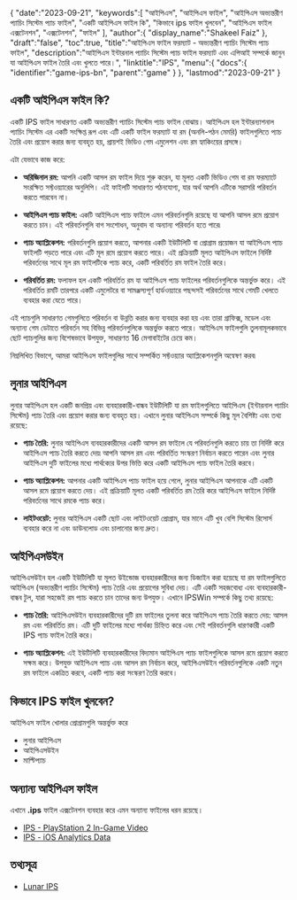 {
   "date":"2023-09-21",
   "keywords":[
"আইপিএস",
"আইপিএস ফাইল",
"আইপিএস অভ্যন্তরীণ প্যাচিং সিস্টেম প্যাচ ফাইল",
"একটি আইপিএস ফাইল কি",
"কিভাবে ips ফাইল খুলবেন",
"আইপিএস ফাইল এক্সটেনশন",
"এক্সটেনশন",
"ফাইল"
],
   "author":{
      "display_name":"Shakeel Faiz"
},
   "draft":"false",
   "toc":true,
   "title":"আইপিএস ফাইল ফরম্যাট - অভ্যন্তরীণ প্যাচিং সিস্টেম প্যাচ ফাইল",
   "description":"আইপিএস ইন্টারনাল প্যাচিং সিস্টেম প্যাচ ফাইল ফরম্যাট এবং এপিআই সম্পর্কে জানুন যা আইপিএস ফাইল তৈরি এবং খুলতে পারে।",
   "linktitle":"IPS",
   "menu":{
      "docs":{
         "identifier":"game-ips-bn",
         "parent":"game"
}
},
   "lastmod":"2023-09-21"
}

## একটি আইপিএস ফাইল কি?

একটি IPS ফাইল সাধারণত একটি অভ্যন্তরীণ প্যাচিং সিস্টেম প্যাচ ফাইল বোঝায়। আইপিএস হল ইন্টারন্যাশনাল প্যাচিং সিস্টেম এর একটি সংক্ষিপ্ত রূপ এবং এটি একটি ফাইল ফরম্যাট যা রম (অনলি-পঠন মেমরি) ফাইলগুলিতে প্যাচ তৈরি এবং প্রয়োগ করার জন্য ব্যবহৃত হয়, প্রায়শই ভিডিও গেম এমুলেশন এবং রম হ্যাকিংয়ের প্রসঙ্গে।

এটা যেভাবে কাজ করে:

- **অরিজিনাল রম:** আপনি একটি আসল রম ফাইল দিয়ে শুরু করেন, যা মূলত একটি ভিডিও গেম বা রম ফরম্যাটে সংরক্ষিত সফ্টওয়্যারের অনুলিপি। এই ফাইলটি সাধারণত পঠনযোগ্য, যার অর্থ আপনি এটিকে সরাসরি পরিবর্তন করতে পারবেন না।

- **আইপিএস প্যাচ ফাইল:** একটি আইপিএস প্যাচ ফাইলে এমন পরিবর্তনগুলি রয়েছে যা আপনি আসল রমে প্রয়োগ করতে চান। এই পরিবর্তনগুলি বাগ সংশোধন, অনুবাদ বা অন্যান্য পরিবর্তন হতে পারে৷

- **প্যাচ অ্যাপ্লিকেশন:** পরিবর্তনগুলি প্রয়োগ করতে, আপনার একটি ইউটিলিটি বা প্রোগ্রাম প্রয়োজন যা আইপিএস প্যাচ ফাইলটি পড়তে পারে এবং এটি মূল রমে প্রয়োগ করতে পারে। এই প্রক্রিয়াটি মূলত আইপিএস ফাইলে নির্দিষ্ট পরিবর্তনের সাথে মূল রম ফাইলটিকে প্যাচ করে, একটি পরিবর্তিত রম ফাইল তৈরি করে।

- **পরিবর্তিত রম:** ফলাফল হল একটি পরিবর্তিত রম যা আইপিএস প্যাচ ফাইলের পরিবর্তনগুলিকে অন্তর্ভুক্ত করে। এই পরিবর্তিত রমটি তারপরে একটি এমুলেটরে বা সামঞ্জস্যপূর্ণ হার্ডওয়্যারে পছন্দসই পরিবর্তনের সাথে গেমটি খেলতে ব্যবহার করা যেতে পারে।

এই প্যাচগুলি সাধারণত গেমগুলিতে পরিবর্তন বা উন্নতি করার জন্য ব্যবহার করা হয় এবং তারা গ্রাফিক্স, মডেল এবং অন্যান্য গেম ডেটাতে পরিবর্তন সহ বিভিন্ন পরিবর্তনগুলিকে অন্তর্ভুক্ত করতে পারে। আইপিএস ফাইলগুলি তুলনামূলকভাবে ছোট প্যাচগুলির জন্য বিশেষভাবে উপযুক্ত, সাধারণত 16 মেগাবাইটের চেয়ে কম।

নিম্নলিখিত বিভাগে, আমরা আইপিএস ফাইলগুলির সাথে সম্পর্কিত সফ্টওয়্যার অ্যাপ্লিকেশনগুলি অন্বেষণ করব৷

## লুনার আইপিএস

লুনার আইপিএস হল একটি জনপ্রিয় এবং ব্যবহারকারী-বান্ধব ইউটিলিটি যা রম ফাইলগুলিতে আইপিএস (ইন্টারনাল প্যাচিং সিস্টেম) প্যাচ তৈরি এবং প্রয়োগ করার জন্য ব্যবহৃত হয়। এখানে লুনার আইপিএস সম্পর্কে কিছু মূল বৈশিষ্ট্য এবং তথ্য রয়েছে:

- **প্যাচ তৈরি:** লুনার আইপিএস ব্যবহারকারীদের একটি আসল রম ফাইলে যে পরিবর্তনগুলি করতে চায় তা নির্দিষ্ট করে আইপিএস প্যাচ তৈরি করতে দেয়৷ আপনি আসল রম এবং পরিবর্তিত সংস্করণ নির্বাচন করতে পারেন এবং লুনার আইপিএস দুটি ফাইলের মধ্যে পার্থক্যের উপর ভিত্তি করে একটি আইপিএস প্যাচ ফাইল তৈরি করবে।

- **প্যাচ অ্যাপ্লিকেশন:** আপনার একটি আইপিএস প্যাচ ফাইল হয়ে গেলে, লুনার আইপিএস আপনাকে এটি একটি আসল রমে প্রয়োগ করতে দেয়। এই প্রক্রিয়াটি মূলত একটি পরিবর্তিত রম তৈরি করে আইপিএস ফাইলে নির্দিষ্ট পরিবর্তনের সাথে রমকে প্যাচ করে।

- **লাইটওয়েট:** লুনার আইপিএস একটি ছোট এবং লাইটওয়েট প্রোগ্রাম, যার মানে এটি খুব বেশি সিস্টেম রিসোর্স ব্যবহার করে না এবং ডাউনলোড এবং চালানোর জন্য দ্রুত।

## আইপিএসউইন

আইপিএসউইন হল একটি ইউটিলিটি যা মূলত উইন্ডোজ ব্যবহারকারীদের জন্য ডিজাইন করা হয়েছে যা রম ফাইলগুলিতে আইপিএস (অভ্যন্তরীণ প্যাচিং সিস্টেম) প্যাচ তৈরি এবং প্রয়োগের সুবিধা দেয়। এটি একটি সহজবোধ্য এবং ব্যবহারকারী-বান্ধব টুল, যারা সহজেই রম প্যাচ করতে চান তাদের জন্য উপযুক্ত। এখানে IPSWin সম্পর্কে কিছু তথ্য রয়েছে:

- **প্যাচ তৈরি:** আইপিএসউইন ব্যবহারকারীদের দুটি রম ফাইলের তুলনা করে আইপিএস প্যাচ তৈরি করতে দেয়: আসল রম এবং পরিবর্তিত রম। এটি দুটি ফাইলের মধ্যে পার্থক্য চিহ্নিত করে এবং সেই পরিবর্তনগুলি ধারণকারী একটি IPS প্যাচ ফাইল তৈরি করে।

- **প্যাচ অ্যাপ্লিকেশন:** এই ইউটিলিটি ব্যবহারকারীদের বিদ্যমান আইপিএস প্যাচ ফাইলগুলিকে আসল রমে প্রয়োগ করতে সক্ষম করে। উপযুক্ত আইপিএস প্যাচ এবং আসল রম নির্বাচন করে, আইপিএসউইন পরিবর্তনগুলিকে একটি নতুন রম ফাইলে একত্রিত করবে, একটি প্যাচ করা সংস্করণ তৈরি করবে।

## কিভাবে IPS ফাইল খুলবেন?

আইপিএস ফাইল খোলার প্রোগ্রামগুলি অন্তর্ভুক্ত করে

- লুনার আইপিএস
- আইপিএসউইন
- মাল্টিপ্যাচ

## অন্যান্য আইপিএস ফাইল

এখানে **.ips** ফাইল এক্সটেনশন ব্যবহার করে এমন অন্যান্য ফাইলের ধরন রয়েছে।

- [IPS - PlayStation 2 In-Game Video](/game/ips-ps2/)
- [IPS - iOS Analytics Data](/misc/ips/)

## তথ্যসূত্র
* [Lunar IPS](https://www.romhacking.net/utilities/240/)
